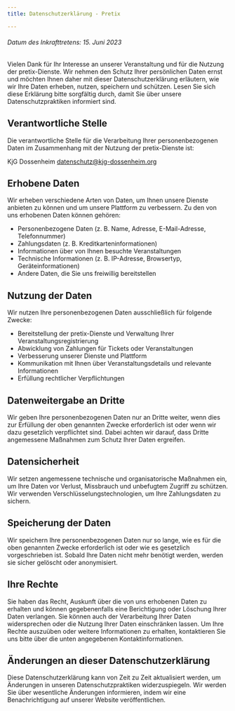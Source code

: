 ```yaml
---
title: Datenschutzerklärung - Pretix

---
```

###### Datum des Inkrafttretens: 15. Juni 2023

Vielen Dank für Ihr Interesse an unserer Veranstaltung und für die Nutzung der pretix-Dienste. Wir nehmen den Schutz Ihrer persönlichen Daten ernst und möchten Ihnen daher mit dieser Datenschutzerklärung erläutern, wie wir Ihre Daten erheben, nutzen, speichern und schützen. Lesen Sie sich diese Erklärung bitte sorgfältig durch, damit Sie über unsere Datenschutzpraktiken informiert sind.

## Verantwortliche Stelle

Die verantwortliche Stelle für die Verarbeitung Ihrer personenbezogenen Daten im Zusammenhang mit der Nutzung der pretix-Dienste ist:

KjG Dossenheim
datenschutz@kjg-dossenheim.org

## Erhobene Daten
Wir erheben verschiedene Arten von Daten, um Ihnen unsere Dienste anbieten zu können und um unsere Plattform zu verbessern. Zu den von uns erhobenen Daten können gehören:

- Personenbezogene Daten (z. B. Name, Adresse, E-Mail-Adresse, Telefonnummer)
- Zahlungsdaten (z. B. Kreditkarteninformationen)
- Informationen über von Ihnen besuchte Veranstaltungen
- Technische Informationen (z. B. IP-Adresse, Browsertyp, Geräteinformationen)
- Andere Daten, die Sie uns freiwillig bereitstellen

## Nutzung der Daten
Wir nutzen Ihre personenbezogenen Daten ausschließlich für folgende Zwecke:

- Bereitstellung der pretix-Dienste und Verwaltung Ihrer Veranstaltungsregistrierung
- Abwicklung von Zahlungen für Tickets oder Veranstaltungen
- Verbesserung unserer Dienste und Plattform
- Kommunikation mit Ihnen über Veranstaltungsdetails und relevante Informationen
- Erfüllung rechtlicher Verpflichtungen

## Datenweitergabe an Dritte
Wir geben Ihre personenbezogenen Daten nur an Dritte weiter, wenn dies zur Erfüllung der oben genannten Zwecke erforderlich ist oder wenn wir dazu gesetzlich verpflichtet sind. Dabei achten wir darauf, dass Dritte angemessene Maßnahmen zum Schutz Ihrer Daten ergreifen.

## Datensicherheit
Wir setzen angemessene technische und organisatorische Maßnahmen ein, um Ihre Daten vor Verlust, Missbrauch und unbefugtem Zugriff zu schützen. Wir verwenden Verschlüsselungstechnologien, um Ihre Zahlungsdaten zu sichern.

## Speicherung der Daten
Wir speichern Ihre personenbezogenen Daten nur so lange, wie es für die oben genannten Zwecke erforderlich ist oder wie es gesetzlich vorgeschrieben ist. Sobald Ihre Daten nicht mehr benötigt werden, werden sie sicher gelöscht oder anonymisiert.

## Ihre Rechte
Sie haben das Recht, Auskunft über die von uns erhobenen Daten zu erhalten und können gegebenenfalls eine Berichtigung oder Löschung Ihrer Daten verlangen. Sie können auch der Verarbeitung Ihrer Daten widersprechen oder die Nutzung Ihrer Daten einschränken lassen. Um Ihre Rechte auszuüben oder weitere Informationen zu erhalten, kontaktieren Sie uns bitte über die unten angegebenen Kontaktinformationen.

## Änderungen an dieser Datenschutzerklärung
Diese Datenschutzerklärung kann von Zeit zu Zeit aktualisiert werden, um Änderungen in unseren Datenschutzpraktiken widerzuspiegeln. Wir werden Sie über wesentliche Änderungen informieren, indem wir eine Benachrichtigung auf unserer Website veröffentlichen.